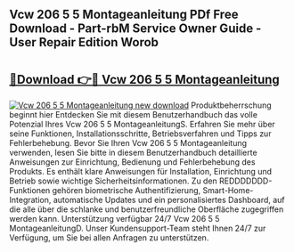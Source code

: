 ## Vcw 206 5 5 Montageanleitung PDf Free Download - Part-rbM Service Owner Guide - User Repair Edition Worob

# <h2><a href="http://df6wsr3.blite.top/?on=Vcw+206+5+5+Montageanleitung">🔗Download 👉🔴 Vcw 206 5 5 Montageanleitung</a></h2>

[![Vcw 206 5 5 Montageanleitung new download](https://i.imgur.com/lujVjoI.png)](http://df6wsr3.blite.top/?on=Vcw+206+5+5+Montageanleitung)
Produktbeherrschung beginnt hier Entdecken Sie mit diesem Benutzerhandbuch das volle Potenzial Ihres Vcw 206 5 5 MontageanleitungS. Erfahren Sie mehr über seine Funktionen, Installationsschritte, Betriebsverfahren und Tipps zur Fehlerbehebung. Bevor Sie Ihren Vcw 206 5 5 Montageanleitung verwenden, lesen Sie bitte in diesem Benutzerhandbuch detaillierte Anweisungen zur Einrichtung, Bedienung und Fehlerbehebung des Produkts. Es enthält klare Anweisungen für Installation, Einrichtung und Betrieb sowie wichtige Sicherheitsinformationen. Zu den REDDDDDDD-Funktionen gehören biometrische Authentifizierung, Smart-Home-Integration, automatische Updates und ein personalisiertes Dashboard, auf die alle über die schlanke und benutzerfreundliche Oberfläche zugegriffen werden kann. Unterstützung verfügbar 24/7 Vcw 206 5 5 MontageanleitungD. Unser Kundensupport-Team steht Ihnen 24/7 zur Verfügung, um Sie bei allen Anfragen zu unterstützen.
